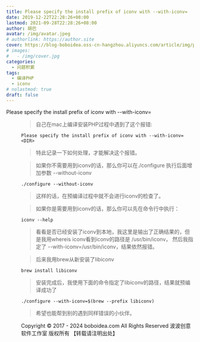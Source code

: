 ```yaml
---
title: Please specify the install prefix of iconv with --with-iconv=
date: 2019-12-22T22:28:26+08:00
lastmod: 2021-09-28T22:28:26+08:00
author: 胡巴
avatar: /img/avatar.jpeg
# authorlink: https://author.site
cover: https://blog-boboidea.oss-cn-hangzhou.aliyuncs.com/article/img/posts/Please specify the install.jpg
# images:
#   - /img/cover.jpg
categories:
  - 问题积累
tags:
  - 编译PHP
  - iconv
# nolastmod: true
draft: false
---
```


Please specify the install prefix of iconv with --with-iconv=<DIR>

<!--more-->

> 自己在mac上编译安装PHP过程中遇到了这个报错:

```
Please specify the install prefix of iconv with --with-iconv=<DIR>
```

> 特此记录一下如何处理，才能解决这个报错。

> 如果你不需要用到iconv的话，那么你可以在./configure 执行后面增加参数 --without-iconv

```
./configure --without-iconv
```

> 这样的话，在预编译过程中就不会进行iconv的检查了。

> 如果你是需要用到iconv的话，那么你可以先在命令行中执行：

```
iconv --help
```

> 看看是否已经安装了iconv到本地，我这里是输出了正确结果的，但是我用whereis iconv看到iconv的路径是 /usr/bin/iconv， 然后我指定了 --with-iconv=/usr/bin/iconv，结果依然报错。

> 后来我用brew从新安装了libiconv

```
brew install libiconv
```

> 安装完成后，我使用下面的命令指定了libiconv的路径，结果就预编译成功了

```
./configure --with-iconv=$(brew --prefix libiconv)
```

> 希望也能帮到别的遇到同样错误的小伙伴。

<!--declare-declare-->

Copyright &copy; 2017 - 2024 boboidea.com All Rights Reserved 波波创意软件工作室 版权所有 【转载请注明出处】
